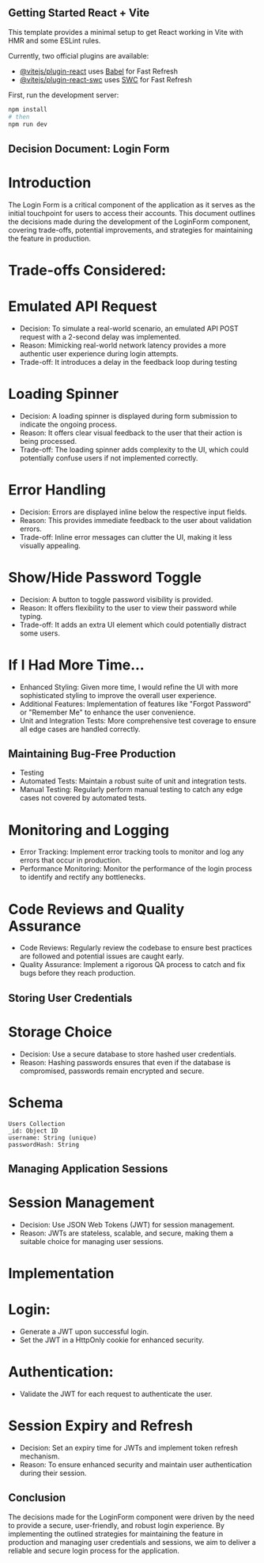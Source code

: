 ## Getting Started React + Vite
This template provides a minimal setup to get React working in Vite with HMR and some ESLint rules.

Currently, two official plugins are available:

- [@vitejs/plugin-react](https://github.com/vitejs/vite-plugin-react/blob/main/packages/plugin-react/README.md) uses [Babel](https://babeljs.io/) for Fast Refresh
- [@vitejs/plugin-react-swc](https://github.com/vitejs/vite-plugin-react-swc) uses [SWC](https://swc.rs/) for Fast Refresh


First, run the development server:

```bash
npm install
# then
npm run dev
```




## Decision Document: Login Form

# Introduction
The Login Form is a critical component of the application as it serves as the initial touchpoint for users to access their accounts. This document outlines the decisions made during the development of the LoginForm component, covering trade-offs, potential improvements, and strategies for maintaining the feature in production.

# Trade-offs Considered:

# Emulated API Request
- Decision: To simulate a real-world scenario, an emulated API POST request with a 2-second delay was implemented.
- Reason: Mimicking real-world network latency provides a more authentic user experience during login attempts.
- Trade-off: It introduces a delay in the feedback loop during testing

# Loading Spinner
- Decision: A loading spinner is displayed during form submission to indicate the ongoing process.
- Reason: It offers clear visual feedback to the user that their action is being processed.
- Trade-off: The loading spinner adds complexity to the UI, which could potentially confuse users if not implemented correctly.

# Error Handling
- Decision: Errors are displayed inline below the respective input fields.
- Reason: This provides immediate feedback to the user about validation errors.
- Trade-off: Inline error messages can clutter the UI, making it less visually appealing.

# Show/Hide Password Toggle
- Decision: A button to toggle password visibility is provided.
- Reason: It offers flexibility to the user to view their password while typing.
- Trade-off: It adds an extra UI element which could potentially distract some users.

# If I Had More Time...
- Enhanced Styling: Given more time, I would refine the UI with more sophisticated styling to improve the overall user experience.
- Additional Features: Implementation of features like "Forgot Password" or "Remember Me" to enhance the user convenience.
- Unit and Integration Tests: More comprehensive test coverage to ensure all edge cases are handled correctly.

## Maintaining Bug-Free Production
- Testing
- Automated Tests: Maintain a robust suite of unit and integration tests.
- Manual Testing: Regularly perform manual testing to catch any edge cases not covered by automated tests.

# Monitoring and Logging
- Error Tracking: Implement error tracking tools to monitor and log any errors that occur in production.
- Performance Monitoring: Monitor the performance of the login process to identify and rectify any bottlenecks.

# Code Reviews and Quality Assurance
- Code Reviews: Regularly review the codebase to ensure best practices are followed and potential issues are caught early.
- Quality Assurance: Implement a rigorous QA process to catch and fix bugs before they reach production.

## Storing User Credentials
# Storage Choice
- Decision: Use a secure database to store hashed user credentials.
- Reason: Hashing passwords ensures that even if the database is compromised, passwords remain encrypted and secure.

# Schema
```
Users Collection
_id: Object ID
username: String (unique)
passwordHash: String
```

## Managing Application Sessions
# Session Management
- Decision: Use JSON Web Tokens (JWT) for session management.
- Reason: JWTs are stateless, scalable, and secure, making them a suitable choice for managing user sessions.

# Implementation
# Login:
- Generate a JWT upon successful login.
- Set the JWT in a HttpOnly cookie for enhanced security.

# Authentication:
- Validate the JWT for each request to authenticate the user.

# Session Expiry and Refresh
- Decision: Set an expiry time for JWTs and implement token refresh mechanism.
- Reason: To ensure enhanced security and maintain user authentication during their session.

## Conclusion
The decisions made for the LoginForm component were driven by the need to provide a secure, user-friendly, and robust login experience. By implementing the outlined strategies for maintaining the feature in production and managing user credentials and sessions, we aim to deliver a reliable and secure login process for the application.